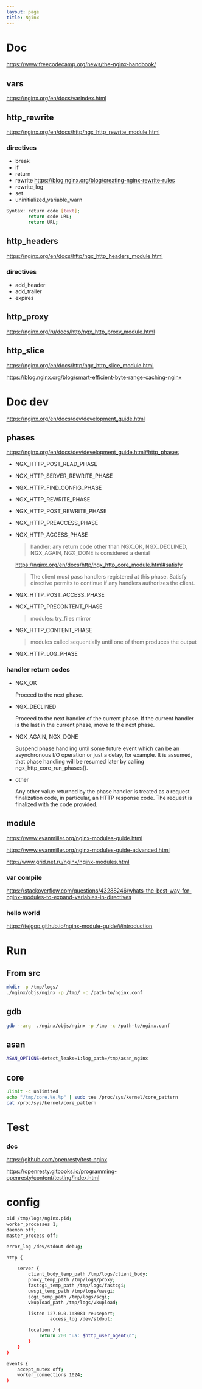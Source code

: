 ```yaml
---
layout: page
title: Nginx
---
```


# Doc

<https://www.freecodecamp.org/news/the-nginx-handbook/>

## vars

<https://nginx.org/en/docs/varindex.html>

## http_rewrite

<https://nginx.org/en/docs/http/ngx_http_rewrite_module.html>

### directives
- break
- if
- return
- rewrite
  <https://blog.nginx.org/blog/creating-nginx-rewrite-rules>
- rewrite_log
- set
- uninitialized_variable_warn

```bash
Syntax:	return code [text];
        return code URL;
        return URL;
```

## http_headers

<https://nginx.org/en/docs/http/ngx_http_headers_module.html>

### directives

- add_header
- add_trailer
- expires

## http_proxy

<https://nginx.org/ru/docs/http/ngx_http_proxy_module.html>

## http_slice

<https://nginx.org/en/docs/http/ngx_http_slice_module.html>

<https://blog.nginx.org/blog/smart-efficient-byte-range-caching-nginx>

# Doc dev

<https://nginx.org/en/docs/dev/development_guide.html>

## phases

<https://nginx.org/en/docs/dev/development_guide.html#http_phases>

- NGX_HTTP_POST_READ_PHASE
- NGX_HTTP_SERVER_REWRITE_PHASE
- NGX_HTTP_FIND_CONFIG_PHASE
- NGX_HTTP_REWRITE_PHASE
- NGX_HTTP_POST_REWRITE_PHASE
- NGX_HTTP_PREACCESS_PHASE
- NGX_HTTP_ACCESS_PHASE

    > handler: any return code other than NGX_OK, NGX_DECLINED, NGX_AGAIN, NGX_DONE is considered a denial

    <https://nginx.org/en/docs/http/ngx_http_core_module.html#satisfy>
    > The client must pass handlers registered at this phase.
    > Satisfy directive permits to continue if any handlers authorizes the client.
- NGX_HTTP_POST_ACCESS_PHASE
- NGX_HTTP_PRECONTENT_PHASE

    > modules: try_files mirror
- NGX_HTTP_CONTENT_PHASE

    > modules called sequentially until one of them produces the output
- NGX_HTTP_LOG_PHASE

### handler return codes

- NGX_OK

    Proceed to the next phase.
- NGX_DECLINED

    Proceed to the next handler of the current phase.
    If the current handler is the last in the current phase, move to the next phase.
- NGX_AGAIN, NGX_DONE

    Suspend phase handling until some future event which can be an asynchronous I/O operation or just a delay, for example. It is assumed, that phase handling will be resumed later by calling ngx_http_core_run_phases().
- other

    Any other value returned by the phase handler is treated as a request finalization code, in particular, an HTTP response code. The request is finalized with the code provided.

## module

<https://www.evanmiller.org/nginx-modules-guide.html>

<https://www.evanmiller.org/nginx-modules-guide-advanced.html>

<http://www.grid.net.ru/nginx/nginx-modules.html>

### var compile

<https://stackoverflow.com/questions/43288246/whats-the-best-way-for-nginx-modules-to-expand-variables-in-directives>

### hello world

<https://tejgop.github.io/nginx-module-guide/#introduction>


# Run

## From src

```bash
mkdir -p /tmp/logs/
./nginx/objs/nginx -p /tmp/ -c /path-to/nginx.conf
```

## gdb

```bash
gdb --arg  ./nginx/objs/nginx -p /tmp -c /path-to/nginx.conf
```

## asan

```bash
ASAN_OPTIONS=detect_leaks=1:log_path=/tmp/asan_nginx
```

## core

```bash
ulimit -c unlimited
echo "/tmp/core.%e.%p" | sudo tee /proc/sys/kernel/core_pattern
cat /proc/sys/kernel/core_pattern

```

# Test

### doc

<https://github.com/openresty/test-nginx>

<https://openresty.gitbooks.io/programming-openresty/content/testing/index.html>

# config

```bash
pid /tmp/logs/nginx.pid;
worker_processes 1;
daemon off;
master_process off;

error_log /dev/stdout debug;

http {

    server {
        client_body_temp_path /tmp/logs/client_body;
        proxy_temp_path /tmp/logs/proxy;
        fastcgi_temp_path /tmp/logs/fastcgi;
        uwsgi_temp_path /tmp/logs/uwsgi;
        scgi_temp_path /tmp/logs/scgi;
        vkupload_path /tmp/logs/vkupload;

        listen 127.0.0.1:8081 reuseport;
				access_log /dev/stdout;

        location / {
            return 200 "ua: $http_user_agent\n";
        }
    }
}

events {
    accept_mutex off;
    worker_connections 1024;
}
```
